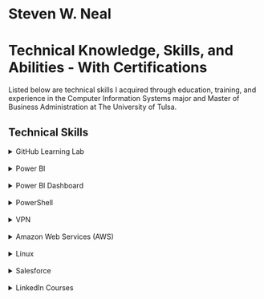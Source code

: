 <h1>Steven W. Neal</h1>
<h1>Technical Knowledge, Skills, and Abilities - With Certifications</h1>

Listed below are technical skills I acquired through education, training, and experience in the Computer Information Systems major and Master of Business Administration at The University of Tulsa.

<h2>Technical Skills</h2>
<details><summary>GitHub Learning Lab</summary>
<br>
<ul>
<li>Fundamentals of distributed version control including creating, reviewing and approving pull requests.
<li>An introduction to source code management including task management, bug tracking and documentation.
<li>The use of Markdown and HTML to format webpages in order to display items held in Github repositories.
<li>Review of workflow management including workflow automation through GitHub Apps and workflow security.
</ul>
I completed the following courses in the <a href="https://lab.github.com/courses">GitHub Learning Lab</a>. These courses taught me how to stand up static pages, create and manage pull requests, facilitate collaboration, and more. 
<br>
  
<h4>Courses:</h4>
<ul>
<li>First Day on GitHub</li>
<li>First Week on GitHub</li>
<li>Introduction to GitHub</li>
<li>Communicating using Markdown</li>
<li>Introduction to HTML</li>
<li>GitHub Pages</li>
<li>Managing merge conflicts</li>
<li>Community Starter Kit</li>
<li>Uploading your project to GitHub</li>
<li>Getting started with GitHub Apps</li>
<li>Migrating your repository to GitHub</li>
<li>Reviewing pull requests</li>
<li>Securing your workflows</li>
<li>Create a release based workflow</li>
</ul>
<br>
<img src="SNGithubPhoto.png" alt="Github photo">
<br>
</details>
<br>

<details><summary>Power BI</summary>
<br>
</ul>
<li>Importing datasets, defining data relationships, and editing queries.
<li>Creating dynamic visualizations on customizable reports and dashboards.
<li>Connecting to external data sources such as SQL on Azure and leveraging the capabilites of ESRI ArcGIS and R.
<li>Configuring visualizations to be shared and consumed across multiple platforms.
</ul>

I auditted the <a href="https://www.edx.org/course/analyzing-and-visualizing-data-with-power-bi-0">Analyzing and Visualizing Data with Power BI</a> course on edX and completed the following courses. These courses taught me how to input data, add and modify elements on a dashboard, and transform and interpret different kinds of data. 
<br>
  
<h4>Courses:</h4> 
<ul>
<li>Power BI Desktop Data Transformations</li>
<li>Power BI Desktop Modelling</li>
<li>Power BI Desktop Visualization</li>
<li>Power BI Service</li>
<li>Working with Excel</li>
<li>Direct Connectivity</li>
<li>Developer API</li>
<li>Mobile App</li>
</ul>
<br>
<img src="SNPowerBI.png" alt="Power BI photo">
<br>
</details>
<br>


<details><summary>Power BI Dashboard</summary>
<br>
Using the knowledge I gained from completing the Power BI edX course, I created a dashboard using the <a href="https://docs.microsoft.com/en-us/power-bi/sample-human-resources">Human Resources sample data</a> provided by Microsoft. Click the following link to watch a demonstration of my Power BI dashboard: <a href="https://github.com/steven-neal/TechnicalResume/blob/master/PowerBI%20Demonstration.mp4?raw=true">Steve Neal Human Resources Dashboard</a>
<br>
<img src="SNPowerBIDashboard.png" alt="Power BI dashboard photo">
<br>
</details>
<br>


<details><summary>PowerShell</summary>
<br>
I took the <a href="https://www.linkedin.com/learning/powershell-5-essential-training">PowerShell 5 Essential Training</a> course provided by LinkedIn Learning. I learned how to format basic powershell commands for basic system management including an understanding of execution permissions and the powershell help system. Constructing pipelines, variables and arrays to store outputs be used in other commands. Introduction to scripting and process automation for system administration.
<br>
  
<ul>
<li>Installing Windows Management Framework 5
<li>Running commands (cmdlets)
<li>Discovering commands
<li>Understanding cmdlet syntax
<li>Resolving terse commands
<li>Finding and using local modules
<li>Working with files, printers, CSVs, and XML in the pipeline
<li>Selecting, sorting, and filtering object data
<li>Creating scripts
<li>Automating tasks
<li>Using PowerShell remoting
</ul>

Using the knowledge I gained from completing the PowerShell course, I was able to effectively use PowerShell and PowerShell ISE. <a href="https://github.com/steven-neal/TechnicalResume/raw/master/SNPowerShell.pdf">PowerShell Certificate</a>. 

<br>

</details>

<br>



<details><summary>VPN</summary>
<br>
I configured my own IPSEC VPN in the cloud (Digital Ocean) using the <a href="https://github.com/trailofbits/algo">Algo VPN</a> Ansible scripts provided by Trail of Bits. With the help of this tutorial, I successfully deployed the Algo server, configured the VPN clients, set up an SSH tunnel, and added and removed users. 
<br>
<br>
See below: First picture is actual IP. Second picture is masked IP via AlgoVPN. Third picture is a screenshot of the AlgoVPN running on Digital Ocean.  (Note: Trailing portions of IPs are obfuscated for security purposes.
<br>
  <br>
<img src="https://github.com/steven-neal/TechnicalResume/blob/master/SNAlgo.PNG" alt="Algo VPN photo"> 
<br>
</details>
<br>


<details><summary>Amazon Web Services (AWS)</summary>
<br>
<ul>
<li>Introduction to cloud concepts including exposure to feature sets available on the AWS platform.
<li>The benefits cost savings of moving to a AWS cloud environment with concepts such as: pay-as-you-go and elimination of large up-front capital needs.
<li>AWS’s ability to provide reliable and scalability platforms with built in redundancies to support business continuity efforts.
<li>A review of the shared responsibility model for AWS security.
</ul>
  
<br>
I completed the AWS Essentials - NEW course on <a href="https://linuxacademy.com/">Linux Academy</a>. These courses provided me with an introduction to Amazon's Identity Access Management, Elastic Compute Cloud, database services, Simple Notification System, Elastic Load Balancers, Auto Scaling, and Route 53. 
<br>

<h4>Topics:</h4>
<ul>
  <li>AWS Essentials</li>
  <li>Managing AWS Access with Users, Groups, and Roles</li>
  <li>Identity and Access Management (IAM)</li>
  <li>Networking Services and Connectivity</li>
  <li>Virtual Private Cloud (VPC)</li>
  <li>Compute Services</li>
  <li>Elastic Cloud Compute (EC2)</li>
  <li>Storage Services</li>
  <li>Database Services</li>
  <li>Monitoring, Alerts, and Notifications</li>
  <li>Simple Notification Service (SNS)</li>
  <li>Load Balancing, Elasticity, and Scalability</li>
  <li>Elastic Load Balancer (ELB)</li>
  <li>Auto Scaling</li>
  <li>Route 53</li>
  <li>Serverless Computing - Lambda</li>
</ul>
<br>
<img src="CertificateOfCompletion_AWS_Essentials.pdf" alt="AWS Certificate">
<br>
</details>
<br>


<details><summary>Linux</summary>
<br>
Introduction to the ubuntu Linux distribution including managing file systems, directories, permissions, & basic scripting.
<br>
I completed the LPI Linux Essentials course on <a href="https://linuxacademy.com/">Linux Academy</a>. These courses gave me an introduction to the Linux operating system and the Linux kernel, as well as the Linux command line syntax. 
<br>

<h4>Topics:</h4>
<ul>
<li>The Linux Community and a Career in Open Source</li>
<li>Linux Evolution and Popular Operating Systems</li>
<li>How to Access a Linux Installation</li>
<li>Major Open Source Applications</li>  
<li>Understanding Open Source Software and Licensing</li> 
<li>ICT Skills and Working in Linux</li>
<li>Command Line Basics</li> 
<li>Using Directories and Listing Files</li> 
<li>Archiving Files on the Command Line</li> 
<li>Searching and Extracting Data from Files</li> 
<li>Turning Commands into a Script</li>
<li>The Linux Operating System</li>
<li>Security and File Permissions</li>
<li>Basic Security and Identifying User Groups</li>
<li>Creating Users and Groups</li> 
<li>Managing File Permissions and Ownership</li> 
<li>Special Directories and Files</li> 
</ul>

<h4> Certificate: </h4>
LPI Linux Essentials Course Completion Certificate:
<img src="SNLPICertificate.pdf" alt="LPI Linux Essentials Course Completion">
<br>
</details>
<br>

<details><summary>Salesforce</summary>
<br>
Admin Beginner course on Salesforce.
<br>
I completed the Admin Beginner course on <a href="https://trailhead.salesforce.com/en/content/learn/trails/force_com_admin_beginner/">Salesforce Trailhead</a>. This course gave me an introduction to the Salesforce platform, by learning the basics of customizing Salesforce. 
<br>

<h4>Topics:</h4>
<ul>
<li>Salesforce Platform Basics</li>
<li>Data Modeling</li>
<li>Data Management</li>
<li>Lightning Experience Customization</li>  
<li>Salesforce Mobile App Customization</li> 
<li>Reports and Dashboards for Lightning Experiene</li>
</ul>

<h4> Certificate: </h4>
Salesforce Admin Beginner Course Completion:
<img src="SalesForce.png" alt="Salesforce Admin Beginner Course Completion">
<br>
</details>
<br>

<details><summary>LinkedIn Courses</summary>
<br>
I completed the following courses on <a href="https://www.linkedin.com/learning/">LinkedIn Learning</a>. These courses gave me an introduction to several relevant topics. 
<br>

<h4>Topics:</h4>
<ul>
<li>PowerShell 5 Essential Training</li>
<li>Business Analyst and Project Manager Collaboration</li>
<li>Project Management Foundations: Leading Projects</li>
<li>Strategic Thinking</li>
<li>Business Analysis Foundations</li>  
<li>Professional Networking</li> 
<li>Learning Data Analytics</li>
</ul>

<h4> Certificate: </h4>
Course Completion Certificates (Pending):
<br>
</details>
<br>
